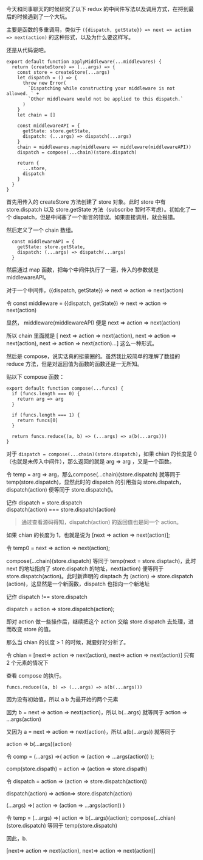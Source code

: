今天和同事聊天的时候研究了以下 redux 的中间件写法以及调用方式，在捋到最后的时候遇到了一个大坑。

主要是函数的多重调用，类似于 `({dispatch, getState}) => next => action => next(action)` 的这种形式，以及为什么要这样写。

还是从代码说吧。

```
export default function applyMiddleware(...middlewares) {
  return (createStore) => (...args) => {
    const store = createStore(...args)
    let dispatch = () => {
      throw new Error(
        `Dispatching while constructing your middleware is not allowed. ` +
        `Other middleware would not be applied to this dispatch.`
      )
    }
    let chain = []

    const middlewareAPI = {
      getState: store.getState,
      dispatch: (...args) => dispatch(...args)
    }
    chain = middlewares.map(middleware => middleware(middlewareAPI))
    dispatch = compose(...chain)(store.dispatch)

    return {
      ...store,
      dispatch
    }
  }
}

``` 

首先用传入的 createStore 方法创建了 store 对象。此时 store 中有 store.dispatch 以及 store.getState 方法（subscribe 暂时不考虑）。初始化了一个 dispatch，但是中间塞了一个断言的错误。如果直接调用，就会报错。

然后定义了一个 chain 数组。
```
  const middlewareAPI = {
    getState: store.getState,
    dispatch: (...args) => dispatch(...args)
  }
```

然后通过 map 函数，把每个中间件执行了一遍，传入的参数就是 middlewareAPI。

对于一个中间件，({dispatch, getState}) => next => action => next(action)

令 const middleware = ({dispatch, getState}) => next => action => next(action)

显然， middleware(middlewareAPI) 便是  next => action => next(action)

所以 chain 里面就是 [ next => action => next(action),  next => action => next(action),  next => action => next(action)...] 这么一种形式。

然后是 compose，说实话真的挺蒙圈的。虽然我比较简单的理解了数组的 reduce 方法，但是对返回值为函数的函数还是一无所知。

贴以下 compose 函数：

```
export default function compose(...funcs) {
  if (funcs.length === 0) {
    return arg => arg
  }

  if (funcs.length === 1) {
    return funcs[0]
  }

  return funcs.reduce((a, b) => (...args) => a(b(...args)))
}
```
对于 `dispatch = compose(...chain)(store.dispatch)`，如果 chian 的长度是 0（也就是未传入中间件），那么返回的就是 arg => arg ，又是一个函数。

令 temp = arg => arg，那么compose(...chain)(store.dispatch) 就等同于 temp(store.dispatch)，显然此时的 dispatch 的引用指向 store.dispatch，dispatch(action) 便等同于 store.dispatch()。

记作 dispatch = store.dispatch  
dispatch(action) === store.dispatch(action)

> 通过查看源码得知，dispatch(action) 的返回值也是同一个 action。

如果 chian 的长度为 1，也就是说为 [next => action => next(action)];

令 temp0 = next => action => next(action);

compose(...chain)(store.dispatch) 等同于 temp(next = store.disptach)，此时 next 的地址指向了 store.dispatch 的地址，next(action) 便等同于 store.dispatch(action)。此时新声明的 disptach 为 (action) => store.dispatch (action)，这显然是一个新函数，dispatch 也指向一个新地址

记作 dispatch !== store.dispatch

dispatch = action => store.dispatch(action); 

即对 action 做一些操作后，继续把这个 action 交给 store.dispatch 去处理，进而改变 store 的值。

那么当 chian 的长度 > 1 的时候，就要好好分析了。

令 chian = [next=> action => next(action), next=> action => next(action)] 只有 2 个元素的情况下

查看 compose 的执行。

`funcs.reduce((a, b) => (...args) => a(b(...args)))`

因为没有初始值，所以 a b 为最开始的两个元素


因为 b = next => action  => next(action)，所以 b(...args) 就等同于 action => ...args(action)

<!-- 令 tempb = b(...args); -->

又因为 a = next => action => next(action)，所以 a(b(...args)) 就等同于

 action => b(...args)(action)

 令 comp = (...args) =>( action => (action => ...args(action)) );

 comp(store.dispath) = action => (action => store.dispath)

 令 dispatch = action => (action => store.dispatch(action))

 dispatch(action) => action=> store.dispatch(action)

(...args) =>( action => (action => ...args(action)) )

令 temp = (...args) =>( action => b(...args)(action);
compose(...chian)(store.dispatch) 等同于 temp(store.dispatch)

因此，b.

[next=> action => next(action), next=> action => next(action)]   



